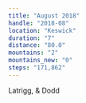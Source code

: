 ```yaml
---
title: "August 2018"
handle: "2018-08"
location: "Keswick"
duration: "7"
distance: "80.0"
mountains: "2"
mountains_new: "0"
steps: "171,862"
---
```


Latrigg, & Dodd